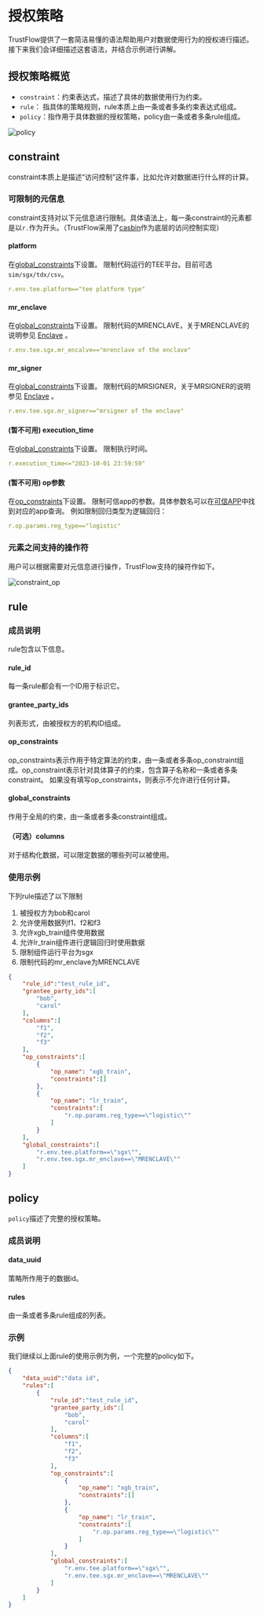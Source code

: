 # 授权策略

TrustFlow提供了一套简洁易懂的语法帮助用户对数据使用行为的授权进行描述。接下来我们会详细描述这套语法，并结合示例进行讲解。

## 授权策略概览

- `constraint`：约束表达式，描述了具体的数据使用行为约束。
- `rule`： 指具体的策略规则，rule本质上由一条或者多条约束表达式组成。
- `policy`：指作用于具体数据的授权策略，policy由一条或者多条rule组成。

![policy](../images/policy.png)

## constraint
constraint本质上是描述“访问控制”这件事，比如允许对数据进行什么样的计算。

### 可限制的元信息
constraint支持对以下元信息进行限制。具体语法上，每一条constraint的元素都是以`r.`作为开头。（TrustFlow采用了[casbin](https://github.com/casbin/casbin)作为底层的访问控制实现）

#### platform
在[global_constraints](#global_constraints)下设置。
限制代码运行的TEE平台。目前可选`sim/sgx/tdx/csv`。
```yaml
r.env.tee.platform=="tee platform type"
```

#### mr_enclave
在[global_constraints](#global_constraints)下设置。
限制代码的MRENCLAVE，关于MRENCLAVE的说明参见 [Enclave](./tee/sgx.md#enclave) 。

```yaml
r.env.tee.sgx.mr_encalve=="mrenclave of the enclave"
```

#### mr_signer
在[global_constraints](#global_constraints)下设置。
限制代码的MRSIGNER，关于MRSIGNER的说明参见 [Enclave](./tee/sgx.md#enclave) 。

```yaml
r.env.tee.sgx.mr_signer=="mrsigner of the enclave"
```

#### (暂不可用) execution_time
在[global_constraints](#global_constraints)下设置。
限制执行时间。
```yaml
r.execution_time<="2023-10-01 23:59:59"
```

#### (暂不可用) op参数
在[op_constraints](#op_constraints)下设置。
限制可信app的参数。具体参数名可以在[可信APP](./apps/index.rst)中找到对应的app查询。
例如限制回归类型为逻辑回归：
```yaml
r.op.params.reg_type=="logistic"
```

### 元素之间支持的操作符

用户可以根据需要对元信息进行操作，TrustFlow支持的操符作如下。

![constraint_op](../images/constraint_op.jpg)

## rule

### 成员说明
rule包含以下信息。

#### rule_id
每一条rule都会有一个ID用于标识它。

#### grantee_party_ids
列表形式，由被授权方的机构ID组成。

#### op_constraints
op_constraints表示作用于特定算法的约束，由一条或者多条op_constraint组成。op_constraint表示针对具体算子的约束，包含算子名称和一条或者多条constraint。
如果没有填写op_constraints，则表示不允许进行任何计算。

#### global_constraints
作用于全局的约束，由一条或者多条constraint组成。

#### （可选）columns
对于结构化数据，可以限定数据的哪些列可以被使用。

### 使用示例

下列rule描述了以下限制
1. 被授权方为bob和carol
2. 允许使用数据列f1、f2和f3
3. 允许xgb_train组件使用数据
4. 允许lr_train组件进行逻辑回归时使用数据
5. 限制组件运行平台为sgx
6. 限制代码的mr_enclave为MRENCLAVE

```json
{
    "rule_id":"test_rule_id",
    "grantee_party_ids":[
        "bob",
        "carol"
    ],
    "columns":[
        "f1",
        "f2",
        "f3"
    ],
    "op_constraints":[
        {
            "op_name": "xgb_train",
            "constraints":[]
        },
        {
            "op_name": "lr_train",
            "constraints":[
                "r.op.params.reg_type==\"logistic\""
            ]
        }
    ],
    "global_constraints":[
        "r.env.tee.platform==\"sgx\"",
        "r.env.tee.sgx.mr_enclave==\"MRENCLAVE\""
    ]
}
```

## policy

`policy`描述了完整的授权策略。

### 成员说明

#### data_uuid
策略所作用于的数据id。

#### rules
由一条或者多条rule组成的列表。

### 示例
我们继续以上面rule的使用示例为例，一个完整的policy如下。

```json
{
    "data_uuid":"data id",
    "rules":[
        {
            "rule_id":"test_rule_id",
            "grantee_party_ids":[
                "bob",
                "carol"
            ],
            "columns":[
                "f1",
                "f2",
                "f3"
            ],
            "op_constraints":[
                {
                    "op_name": "xgb_train",
                    "constraints":[]
                },
                {
                    "op_name": "lr_train",
                    "constraints":[
                        "r.op.params.reg_type==\"logistic\""
                    ]
                }
            ],
            "global_constraints":[
                "r.env.tee.platform==\"sgx\"",
                "r.env.tee.sgx.mr_enclave==\"MRENCLAVE\""
            ]
        }
    ]
}